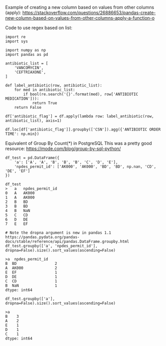 Example of creating a new column based on values from other columns (apply): https://stackoverflow.com/questions/26886653/pandas-create-new-column-based-on-values-from-other-columns-apply-a-function-o

Code to use regex based on list:

```
import re
import sys

import numpy as np
import pandas as pd

antibiotic_list = [
    'VANCOMYCIN',
    'CEFTRIAXONE',
]

def label_antibiotic(row, antibiotic_list):
    for med in antibiotic_list:
        if bool(re.search('{}'.format(med), row['ANTIBIOTIC MEDICATION'])):
            return True
    return False

df['antibiotic_flag'] = df.apply(lambda row: label_antibiotic(row, antibiotic_list), axis=1)

df.loc[df['antibiotic_flag']].groupby(['CSN']).agg({'ANTIBIOTIC ORDER TIME': np.min})
```

Equivalent of Group By Count(\*) in PostgreSQL
This was a pretty good resource: https://mode.com/blog/group-by-sql-python/

```
df_test = pd.DataFrame({
    'a': ['A', 'A', 'B', 'B', 'B', 'C', 'D', 'E'],
    'npdes_permit_id': ['AK000', 'AK000', 'BD', 'BD', np.nan, 'CD', 'DE', 'EF']
})

df_test
>	a	npdes_permit_id
0	A	AK000
1	A	AK000
2	B	BD
3	B	BD
4	B	NaN
5	C	CD
6	D	DE
7	E	EF

# Note the dropna argument is new in pandas 1.1 https://pandas.pydata.org/pandas-docs/stable/reference/api/pandas.DataFrame.groupby.html
df_test.groupby(['a', 'npdes_permit_id'], dropna=False).size().sort_values(ascending=False)

>a  npdes_permit_id
B  BD                 2
A  AK000              2
E  EF                 1
D  DE                 1
C  CD                 1
B  NaN                1
dtype: int64

df_test.groupby(['a'], dropna=False).size().sort_values(ascending=False)

>a
B    3
A    2
E    1
D    1
C    1
dtype: int64
```
